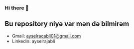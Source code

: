 ### Hi there 👋
## Bu repository niyə var mən də bilmirəm

- Gmail: ayselracabli01@gmail.com
- Linkedin: ayselrajabli
